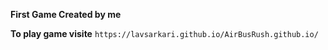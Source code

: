 **First Game Created by me**

**To play game visite**
`https://lavsarkari.github.io/AirBusRush.github.io/`
